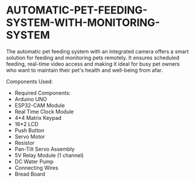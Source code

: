 # AUTOMATIC-PET-FEEDING-SYSTEM-WITH-MONITORING-SYSTEM
The automatic pet feeding system with an integrated camera offers a smart solution for feeding and monitoring pets remotely. It ensures scheduled feeding, real-time video access and making it ideal for busy pet owners who want to maintain their pet's health and well-being from afar.

Components Used: 
- Required Components:
- Arduino UNO
- ESP32-CAM Module
- Real Time Clock Module
- 4*4 Matrix Keypad
- 16*2 LCD
- Push Button
- Servo Motor
- Resistor
- Pan-Tilt Servo Assembly
- 5V Relay Module (1 channel)
- DC Water Pump
- Connecting Wires
- Bread Board
